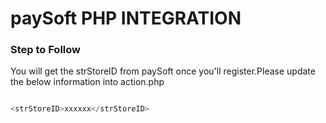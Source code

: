 # paySoft PHP INTEGRATION


### Step to Follow
You will get the strStoreID from paySoft once you'll register.Please update the below information into action.php

```php

<strStoreID>xxxxxx</strStoreID>

```


